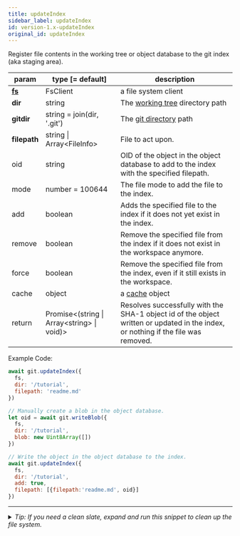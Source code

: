 ```yaml
---
title: updateIndex
sidebar_label: updateIndex
id: version-1.x-updateIndex
original_id: updateIndex
---
```


Register file contents in the working tree or object database to the git index (aka staging area).

| param          | type [= default]                                       | description                                                                                                                       |
| -------------- | ------------------------------------------------------ | --------------------------------------------------------------------------------------------------------------------------------- |
| [**fs**](./fs) | FsClient                                               | a file system client                                                                                                              |
| **dir**        | string                                                 | The [working tree](dir-vs-gitdir.md) directory path                                                                               |
| **gitdir**     | string = join(dir, '.git')                             | The [git directory](dir-vs-gitdir.md) path                                                                                        |
| **filepath**   | string  &#124;  Array\<FileInfo\>                      | File to act upon.                                                                                                                 |
| oid            | string                                                 | OID of the object in the object database to add to the index with the specified filepath.                                         |
| mode           | number = 100644                                        | The file mode to add the file to the index.                                                                                       |
| add            | boolean                                                | Adds the specified file to the index if it does not yet exist in the index.                                                       |
| remove         | boolean                                                | Remove the specified file from the index if it does not exist in the workspace anymore.                                           |
| force          | boolean                                                | Remove the specified file from the index, even if it still exists in the workspace.                                               |
| cache          | object                                                 | a [cache](cache.md) object                                                                                                        |
| return         | Promise\<(string &#124; Array\<string\> &#124; void)\> | Resolves successfully with the SHA-1 object id of the object written or updated in the index, or nothing if the file was removed. |

Example Code:

```js live
await git.updateIndex({
  fs,
  dir: '/tutorial',
  filepath: 'readme.md'
})
```

```js live
// Manually create a blob in the object database.
let oid = await git.writeBlob({
  fs,
  dir: '/tutorial',
  blob: new Uint8Array([])
})

// Write the object in the object database to the index.
await git.updateIndex({
  fs,
  dir: '/tutorial',
  add: true,
  filepath: [{filepath:'readme.md', oid}]
})
```


---

<details>
<summary><i>Tip: If you need a clean slate, expand and run this snippet to clean up the file system.</i></summary>

```js live
window.fs = new LightningFS('fs', { wipe: true })
window.pfs = window.fs.promises
console.log('done')
```
</details>

<script>
(function rewriteEditLink() {
  const el = document.querySelector('a.edit-page-link.button');
  if (el) {
    el.href = 'https://github.com/isomorphic-git/isomorphic-git/edit/main/src/api/updateIndex.js';
  }
})();
</script>